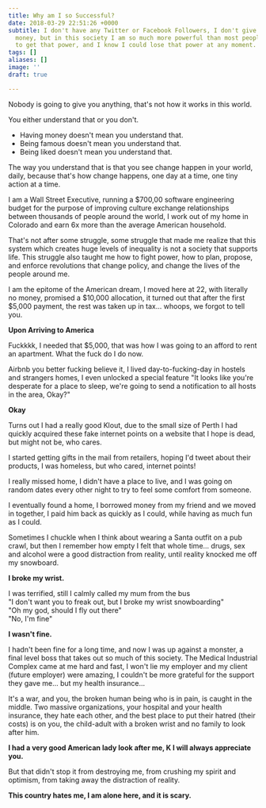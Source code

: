 ```yaml
---
title: Why am I so Successful?
date: 2018-03-29 22:51:26 +0000
subtitle: I don't have any Twitter or Facebook Followers, I don't give a fuck about
  money, but in this society I am so much more powerful than most people, I know how
  to get that power, and I know I could lose that power at any moment.
tags: []
aliases: []
image: ''
draft: true

---
```

Nobody is going to give you anything, that's not how it works in this world. 

You either understand that or you don't.

* Having money doesn't mean you understand that.
* Being famous doesn't mean you understand that.
* Being liked doesn't mean you understand that.

The way you understand that is that you see change happen in your world, daily, because that's how change happens, one day at a time, one tiny action at a time.

I am a Wall Street  Executive, running a $700,00 software engineering budget for the purpose of improving culture exchange relationships between thousands of people around the world, I work out of my home in Colorado and earn 6x more than the average American household.

That's not after some struggle, some struggle that made me realize that this system which creates huge levels of inequality is not a society that supports life. This struggle also taught me how to fight power, how to plan, propose, and enforce revolutions that change policy, and change the lives of the people around me.

I am the epitome of the American dream, I moved here at 22, with literally no money, promised a $10,000 allocation, it turned out that after the first $5,000 payment, the rest was taken up in tax... whoops, we forgot to tell you.

**Upon Arriving to America**

Fuckkkk, I needed that $5,000, that was how I was going to an afford to rent an apartment. What the fuck do I do now.

Airbnb you better fucking believe it, I lived day-to-fucking-day in hostels and strangers homes, I even unlocked a special feature "It looks like you're desperate for a place to sleep, we're going to send a notification to all hosts in the area, Okay?" 

**Okay**

Turns out I had a really good Klout, due to the small size of Perth I had quickly acquired these fake internet points on a website that I hope is dead, but might not be, who cares.

I started getting gifts in the mail from retailers, hoping I'd tweet about their products, I was homeless, but who cared, internet points!

I really missed home, I didn't have a place to live, and I was going on random dates every other night to try to feel some comfort from someone.

I eventually found a home, I borrowed money from my friend and we moved in together, I paid him back as quickly as I could, while having as much fun as I could.

Sometimes I chuckle when I think about wearing a Santa outfit on a pub crawl, but then I remember how empty I felt that whole time... drugs, sex and alcohol were a good distraction from reality, until reality knocked me off my snowboard.

**I broke my wrist.**

I was terrified, still I calmly called my mum from the bus  
"I don't want you to freak out, but I broke my wrist snowboarding"  
"Oh my god, should I fly out there"  
"No, I'm fine"

**I wasn't fine.**

I hadn't been fine for a long time, and now I was up against a monster, a final level boss that takes out so much of this society. The Medical Industrial Complex came at me hard and fast, I won't lie my employer and my client (future employer) were amazing, I couldn't be more grateful for the support they gave me... but my health insurance...

It's a war, and you, the broken human being who is in pain, is caught in the middle. Two massive organizations, your hospital and your health insurance, they hate each other, and the best place to put their hatred (their costs) is on you, the child-adult with a broken wrist and no family to look after him. 

**I had a very good American lady look after me, K I will always appreciate you.**

But that didn't stop it from destroying me, from crushing my spirit and optimism, from taking away the distraction of reality.

**This country hates me, I am alone here, and it is scary.**